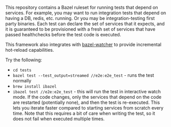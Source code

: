 This repository contains a Bazel ruleset for running tests that depend on services.
For example, you may want to run integration tests that depend on having a DB, redis, etc. running.
Or you may be integration-testing first party binaries. Each test can declare the set of services that it expects,
and it is guaranteed to be provisioned with a fresh set of services that have passed healthchecks before the
test code is executed.

This framework also integrates with [bazel-watcher](https://github.com/bazelbuild/bazel-watcher) to provide incremental hot-reload capabilities.

Try the following:
- `cd tests`
- `bazel test --test_output=streamed //e2e:e2e_test` - runs the test normally
- `brew install ibazel`
- `ibazel test //e2e:e2e_test` - this will run the test in interactive watch mode. If the code changes, only the services that depend on the code are restarted (potentially none), and then the test is re-executed. This lets you iterate faster compared to starting services from scratch every time. Note that this requires a bit of care when writing the test, so it does not fail when executed multiple times.

